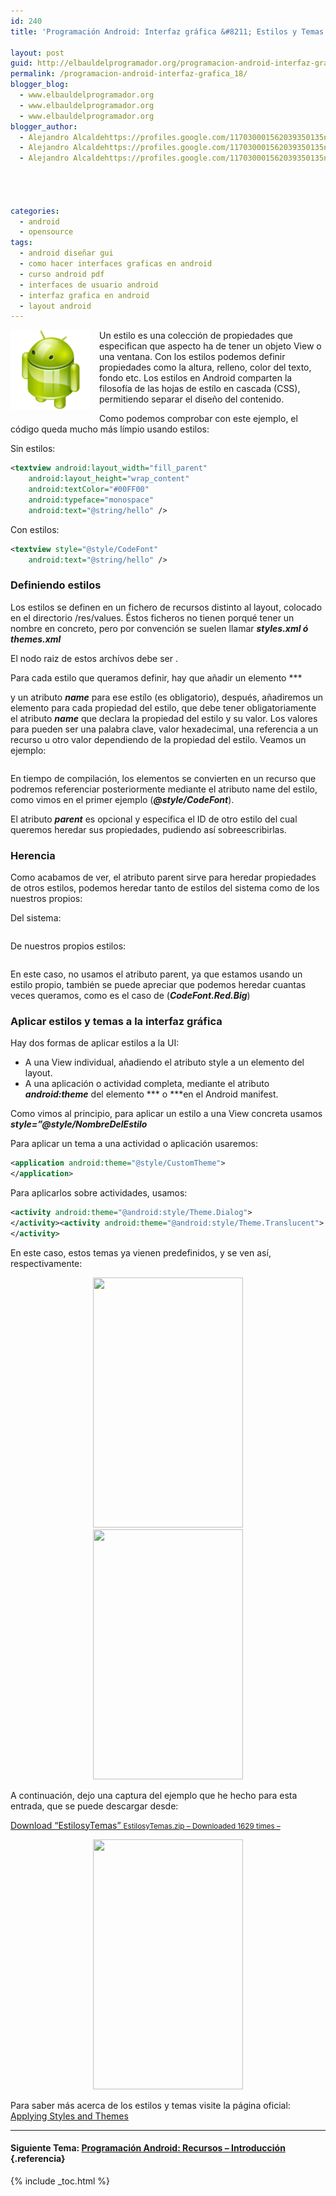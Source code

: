 ```yaml
---
id: 240
title: 'Programación Android: Interfaz gráfica &#8211; Estilos y Temas'

layout: post
guid: http://elbauldelprogramador.org/programacion-android-interfaz-grafica-estilos-y-temas/
permalink: /programacion-android-interfaz-grafica_18/
blogger_blog:
  - www.elbauldelprogramador.org
  - www.elbauldelprogramador.org
  - www.elbauldelprogramador.org
blogger_author:
  - Alejandro Alcaldehttps://profiles.google.com/117030001562039350135noreply@blogger.com
  - Alejandro Alcaldehttps://profiles.google.com/117030001562039350135noreply@blogger.com
  - Alejandro Alcaldehttps://profiles.google.com/117030001562039350135noreply@blogger.com

  
  
  
categories:
  - android
  - opensource
tags:
  - android diseñar gui
  - como hacer interfaces graficas en android
  - curso android pdf
  - interfaces de usuario android
  - interfaz grafica en android
  - layout android
---
```

<img border="0" src="/images/2013/07/iconoAndroid.png" style="clear:left; float:left;margin-right:1em; margin-bottom:1em" />

Un estilo es una colección de propiedades que especifican que aspecto ha de tener un objeto View o una ventana. Con los estilos podemos definir propiedades como la altura, relleno, color del texto, fondo etc. Los estilos en Android comparten la filosofía de las hojas de estílo en cascada (CSS), permitiendo separar el diseño del contenido.

Como podemos comprobar con este ejemplo, el código queda mucho más límpio usando estilos:


<!--ad-->

Sin estilos:

```xml
<textview android:layout_width="fill_parent"
    android:layout_height="wrap_content"
    android:textColor="#00FF00"
    android:typeface="monospace"
    android:text="@string/hello" />

```

Con estilos:

```xml
<textview style="@style/CodeFont"
    android:text="@string/hello" />

```

### Definiendo estilos

Los estilos se definen en un fichero de recursos distinto al layout, colocado en el directorio /res/values. Éstos ficheros no tienen porqué tener un nombre en concreto, pero por convención se suelen llamar ***styles.xml ó themes.xml***

El nodo raiz de estos archívos debe ser ***<resources></resources>***.

Para cada estilo que queramos definir, hay que añadir un elemento ***  


</b></i> y un atributo ***name*** para ese estílo (es obligatorio), después, añadiremos un elemento ***<item></item>*** para cada propiedad del estilo, que debe tener obligatoriamente el atributo ***name*** que declara la propiedad del estilo y su valor. Los valores para ***<item></item>*** pueden ser una palabra clave, valor hexadecimal, una referencia a un recurso u otro valor dependiendo de la propiedad del estilo. Veamos un ejemplo:

```xml

```

En tiempo de compilación, los elementos se convierten en un recurso que podremos referenciar posteriormente mediante el atributo name del estilo, como vimos en el primer ejemplo (***@style/CodeFont***).

El atributo ***parent*** es opcional y especifica el ID de otro estilo del cual queremos heredar sus propiedades, pudiendo así sobreescribirlas.

### Herencia

Como acabamos de ver, el atributo parent sirve para heredar propiedades de otros estilos, podemos heredar tanto de estilos del sistema como de los nuestros propios:

Del sistema:

```xml

```

De nuestros propios estilos:

```xml

```

En este caso, no usamos el atributo parent, ya que estamos usando un estilo propio, también se puede apreciar que podemos heredar cuantas veces queramos, como es el caso de (***CodeFont.Red.Big***)

### Aplicar estilos y temas a la interfaz gráfica

Hay dos formas de aplicar estilos a la UI:

  * A una View individual, añadiendo el atributo style a un elemento del layout.
  * A una aplicación o actividad completa, mediante el atributo ***android:theme*** del elemento ***<activity> o <application></application></activity>***en el Android manifest.

Como vimos al principio, para aplicar un estilo a una View concreta usamos ***style=&#8221;@style/NombreDelEstilo***

Para aplicar un tema a una actividad o aplicación usaremos:

```xml
<application android:theme="@style/CustomTheme">
</application>
```

Para aplicarlos sobre actividades, usamos:

```xml
<activity android:theme="@android:style/Theme.Dialog">
</activity><activity android:theme="@android:style/Theme.Translucent">
</activity>
```

En este caso, estos temas ya vienen predefinidos, y se ven así, respectivamente:

<div class="separator" style="clear: both; text-align: center;">
  <a href="https://3.bp.blogspot.com/-xNsjnNc-zek/TiR5wvxSZhI/AAAAAAAAAsE/O3AMPDV-dU8/s1600/dialog.png" imageanchor="1" style="margin-left:1em; margin-right:1em"><img border="0" height="400" width="240" src="https://3.bp.blogspot.com/-xNsjnNc-zek/TiR5wvxSZhI/AAAAAAAAAsE/O3AMPDV-dU8/s400/dialog.png" /></a>
</div>

<div class="separator" style="clear: both; text-align: center;">
  <a href="https://3.bp.blogspot.com/-_EEUkaXoSd0/TiR50goq7tI/AAAAAAAAAsM/yNHm5WdG6b0/s1600/translucid.png" imageanchor="1" style="margin-left:1em; margin-right:1em"><img border="0" height="400" width="240" src="https://3.bp.blogspot.com/-_EEUkaXoSd0/TiR50goq7tI/AAAAAAAAAsM/yNHm5WdG6b0/s400/translucid.png" /></a>
</div>

A continuación, dejo una captura del ejemplo que he hecho para esta entrada, que se puede descargar desde:

<a class="aligncenter download-button" href="https://elbauldelprogramador.com/" rel="nofollow"> Download &ldquo;EstilosyTemas&rdquo; <small>EstilosyTemas.zip &ndash; Downloaded 1629 times &ndash; </small> </a>

<div class="separator" style="clear: both; text-align: center;">
  <a href="https://3.bp.blogspot.com/-3lk1C3aehjI/TiR8Xj6GwGI/AAAAAAAAAsU/ZlAzXKyo-A0/s1600/device-2011-07-18-203800.png" imageanchor="1" style="margin-left:1em; margin-right:1em"><img border="0" height="400" width="240" src="https://3.bp.blogspot.com/-3lk1C3aehjI/TiR8Xj6GwGI/AAAAAAAAAsU/ZlAzXKyo-A0/s400/device-2011-07-18-203800.png" /></a>
</div>

Para saber más acerca de los estilos y temas visite la página oficial: [Applying Styles and Themes][1]

* * *

#### Siguiente Tema: [Programación Android: Recursos &#8211; Introducción][2] {.referencia}

 [1]: http://developer.android.com/guide/topics/ui/themes.html
 [2]: /programacion-android-recursos/


{% include _toc.html %}
